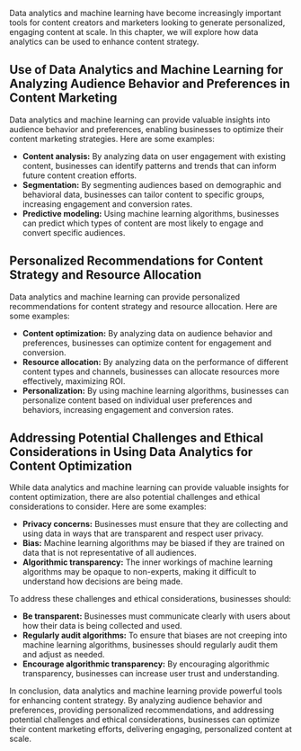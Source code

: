 

Data analytics and machine learning have become increasingly important tools for content creators and marketers looking to generate personalized, engaging content at scale. In this chapter, we will explore how data analytics can be used to enhance content strategy.

Use of Data Analytics and Machine Learning for Analyzing Audience Behavior and Preferences in Content Marketing
---------------------------------------------------------------------------------------------------------------

Data analytics and machine learning can provide valuable insights into audience behavior and preferences, enabling businesses to optimize their content marketing strategies. Here are some examples:

* **Content analysis:** By analyzing data on user engagement with existing content, businesses can identify patterns and trends that can inform future content creation efforts.
* **Segmentation:** By segmenting audiences based on demographic and behavioral data, businesses can tailor content to specific groups, increasing engagement and conversion rates.
* **Predictive modeling:** Using machine learning algorithms, businesses can predict which types of content are most likely to engage and convert specific audiences.

Personalized Recommendations for Content Strategy and Resource Allocation
-------------------------------------------------------------------------

Data analytics and machine learning can provide personalized recommendations for content strategy and resource allocation. Here are some examples:

* **Content optimization:** By analyzing data on audience behavior and preferences, businesses can optimize content for engagement and conversion.
* **Resource allocation:** By analyzing data on the performance of different content types and channels, businesses can allocate resources more effectively, maximizing ROI.
* **Personalization:** By using machine learning algorithms, businesses can personalize content based on individual user preferences and behaviors, increasing engagement and conversion rates.

Addressing Potential Challenges and Ethical Considerations in Using Data Analytics for Content Optimization
-----------------------------------------------------------------------------------------------------------

While data analytics and machine learning can provide valuable insights for content optimization, there are also potential challenges and ethical considerations to consider. Here are some examples:

* **Privacy concerns:** Businesses must ensure that they are collecting and using data in ways that are transparent and respect user privacy.
* **Bias:** Machine learning algorithms may be biased if they are trained on data that is not representative of all audiences.
* **Algorithmic transparency:** The inner workings of machine learning algorithms may be opaque to non-experts, making it difficult to understand how decisions are being made.

To address these challenges and ethical considerations, businesses should:

* **Be transparent:** Businesses must communicate clearly with users about how their data is being collected and used.
* **Regularly audit algorithms:** To ensure that biases are not creeping into machine learning algorithms, businesses should regularly audit them and adjust as needed.
* **Encourage algorithmic transparency:** By encouraging algorithmic transparency, businesses can increase user trust and understanding.

In conclusion, data analytics and machine learning provide powerful tools for enhancing content strategy. By analyzing audience behavior and preferences, providing personalized recommendations, and addressing potential challenges and ethical considerations, businesses can optimize their content marketing efforts, delivering engaging, personalized content at scale.
